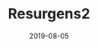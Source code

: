 ---
title: Resurgens2
date: "2019-08-05"
description: The third incarnation of my portfolio site, written mainly in HTML5 and CSS3 with additional JS functionality, the first to feature my artwork within the interface (as the background) and using modals and tabulation as a means of displaying the content in a stylish way, 
image: "../../assets/Opitx.png"
tags: html5, css3, resurgens, portfolio, design 
---